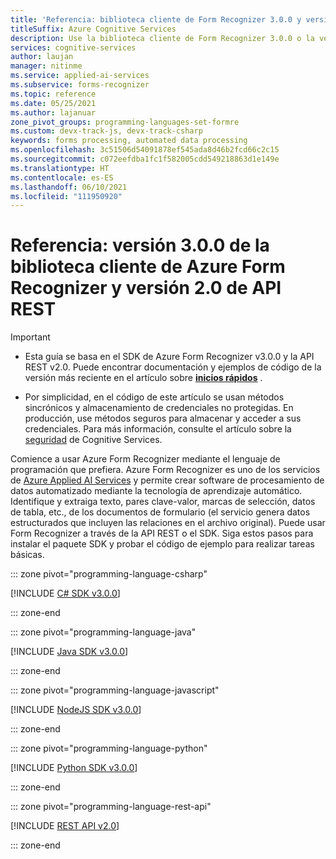 ```yaml
---
title: 'Referencia: biblioteca cliente de Form Recognizer 3.0.0 y versión 2.0 de API REST'
titleSuffix: Azure Cognitive Services
description: Use la biblioteca cliente de Form Recognizer 3.0.0 o la versión 2.0 de API REST para crear una aplicación de procesamiento de formularios que extraiga pares clave-valor y datos de tabla de documentos personalizados.
services: cognitive-services
author: laujan
manager: nitinme
ms.service: applied-ai-services
ms.subservice: forms-recognizer
ms.topic: reference
ms.date: 05/25/2021
ms.author: lajanuar
zone_pivot_groups: programming-languages-set-formre
ms.custom: devx-track-js, devx-track-csharp
keywords: forms processing, automated data processing
ms.openlocfilehash: 3c51506d54091878ef545ada8d46b2fcd66c2c15
ms.sourcegitcommit: c072eefdba1fc1f582005cdd549218863d1e149e
ms.translationtype: HT
ms.contentlocale: es-ES
ms.lasthandoff: 06/10/2021
ms.locfileid: "111950920"
---
```

# <a name="reference-azure-form-recognizer-client-library-v300-and-rest-api-v20"></a>Referencia: versión 3.0.0 de la biblioteca cliente de Azure Form Recognizer y versión 2.0 de API REST

>[!IMPORTANT]
>
> * Esta guía se basa en el SDK de Azure Form Recognizer v3.0.0 y la API REST v2.0. Puede encontrar documentación y ejemplos de código de la versión más reciente en el artículo sobre **[inicios rápidos](../quickstarts/client-library.md)** .
>
>* Por simplicidad, en el código de este artículo se usan métodos sincrónicos y almacenamiento de credenciales no protegidas. En producción, use métodos seguros para almacenar y acceder a sus credenciales. Para más información, consulte el artículo sobre la [seguridad](../../cognitive-services-security.md) de Cognitive Services.

Comience a usar Azure Form Recognizer mediante el lenguaje de programación que prefiera. Azure Form Recognizer es uno de los servicios de [Azure Applied AI Services](../../../applied-ai-services/index.yml) y permite crear software de procesamiento de datos automatizado mediante la tecnología de aprendizaje automático. Identifique y extraiga texto, pares clave-valor, marcas de selección, datos de tabla, etc., de los documentos de formulario (el servicio genera datos estructurados que incluyen las relaciones en el archivo original). Puede usar Form Recognizer a través de la API REST o el SDK. Siga estos pasos para instalar el paquete SDK y probar el código de ejemplo para realizar tareas básicas.

::: zone pivot="programming-language-csharp"

[!INCLUDE [C# SDK v3.0.0](includes/csharp-v3-0-0.md)]

::: zone-end

::: zone pivot="programming-language-java"

[!INCLUDE [Java SDK v3.0.0](includes/java-v3-0-0.md)]

::: zone-end

::: zone pivot="programming-language-javascript"

[!INCLUDE [NodeJS SDK v3.0.0](includes/javascript-v3-0-0.md)]

::: zone-end

::: zone pivot="programming-language-python"

[!INCLUDE [Python SDK v3.0.0](includes/python-v3-0-0.md)]

::: zone-end

::: zone pivot="programming-language-rest-api"

[!INCLUDE [REST API v2.0](includes/rest-api-v2-0.md)]

::: zone-end